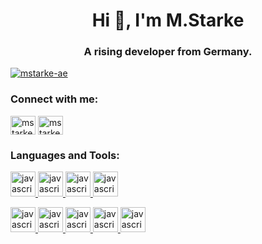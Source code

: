 <h1 align="center">Hi 👋, I'm M.Starke</h1>
<h3 align="center">A rising developer from Germany.</h3>

<p align="left"> <a href="https://github.com/ryo-ma/github-profile-trophy"><img
            src="https://github-profile-trophy.vercel.app/?username=mstarke-ae" alt="mstarke-ae" /></a> </p>

<h3 align="left">Connect with me:</h3>
<p align="left">
    <a href="https://linkedin.com/in/mstarke-ae" target="blank"><img align="center"
            src="https://cdn.jsdelivr.net/npm/simple-icons@3.0.1/icons/linkedin.svg" alt="mstarke-ae" height="30"
            width="40" /></a>
    <a href="mailto:mstarke@bbw-fi.de" target="blank"><img align="center"
            src="https://cdn.jsdelivr.net/npm/simple-icons@3.0.1/icons/microsoftoutlook.svg" alt="mstarke-ae"
            height="30" width="40" /></a>
</p>


<h3 align="left">Languages and Tools:</h3>

<p align="left"> 
    <a href="https://www.w3schools.com/html/" target="_blank">
        <img src="https://cdn.jsdelivr.net/npm/simple-icons@3.12.4/icons/html5.svg" alt="javascript" width="40" height="40" />
    </a>
    <a href="https://www.w3schools.com/css/" target="_blank">
        <img src="https://cdn.jsdelivr.net/npm/simple-icons@3.12.4/icons/css3.svg" alt="javascript" width="40" height="40" />
    </a>
    <a href="https://www.w3schools.com/css/js" target="_blank">
        <img src="https://cdn.jsdelivr.net/npm/simple-icons@3.12.4/icons/javascript.svg" alt="javascript" width="40" height="40" />
    </a>
    <a href="https://www.python.org" target="_blank">
        <img src="https://cdn.jsdelivr.net/npm/simple-icons@3.12.4/icons/python.svg" alt="javascript" width="40" height="40" />
    </a>
</p>
<p>
    <a href="https://www.linux.org/" target="_blank">
        <img src="https://cdn.jsdelivr.net/npm/simple-icons@3.12.4/icons/linux.svg" alt="javascript" width="40" height="40" />
    </a>
    <a href="https://ubuntu.com/" target="_blank">
        <img src="https://cdn.jsdelivr.net/npm/simple-icons@3.12.4/icons/ubuntu.svg" alt="javascript" width="40" height="40" />
    </a>
    <a href="https://www.debian.org/" target="_blank">
        <img src="https://cdn.jsdelivr.net/npm/simple-icons@3.12.4/icons/debian.svg" alt="javascript" width="40" height="40" />
    </a>
    <a href="https://www.microsoft.com/" target="_blank">
        <img src="https://cdn.jsdelivr.net/npm/simple-icons@3.12.4/icons/windows.svg" alt="javascript" width="40" height="40" />
    </a>
    <a href="https://www.vmware.com/" target="_blank">
        <img src="https://cdn.jsdelivr.net/npm/simple-icons@3.12.4/icons/vmware.svg" alt="javascript" width="40" height="40" />
    </a>
</p>
